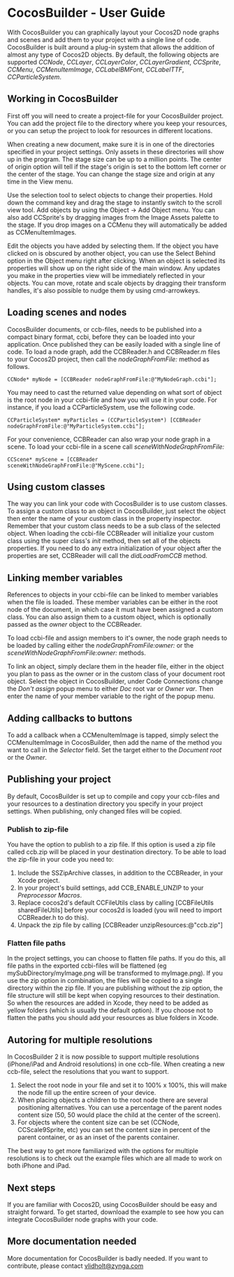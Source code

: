 # CocosBuilder - User Guide

With CocosBuilder you can graphically layout your Cocos2D node graphs and scenes and add them to your project with a single line of code. CocosBuilder is built around a plug-in system that allows the addition of almost any type of Cocos2D objects. By default, the following objects are supported _CCNode_, _CCLayer_, _CCLayerColor_, _CCLayerGradient_, _CCSprite_, _CCMenu_, _CCMenuItemImage_, _CCLabelBMFont_, _CCLabelTTF_, _CCParticleSystem_.


## Working in CocosBuilder

First off you will need to create a project-file for your CocosBuilder project. You can add the project file to the directory where you keep your resources, or you can setup the project to look for resources in different locations.

When creating a new document, make sure it is in one of the directories specified in your project settings. Only assets in these directories will show up in the program. The stage size can be up to a million points. The center of origin option will tell if the stage's origin is set to the bottom left corner or the center of the stage. You can change the stage size and origin at any time in the View menu.

Use the selection tool to select objects to change their properties. Hold down the command key and drag the stage to instantly switch to the scroll view tool. Add objects by using the Object -> Add Object menu. You can also add CCSprite's by dragging images from the Image Assets palette to the stage. If you drop images on a CCMenu they will automatically be added as CCMenuItemImages.

Edit the objects you have added by selecting them. If the object you have clicked on is obscured by another object, you can use the Select Behind option in the Object menu right after clicking. When an object is selected its properties will show up on the right side of the main window. Any updates you make in the properties view will be immediately reflected in your objects. You can move, rotate and scale objects by dragging their transform handles, it's also possible to nudge them by using cmd-arrowkeys.


## Loading scenes and nodes

CocosBuilder documents, or ccb-files, needs to be published into a compact binary format, ccbi, before they can be loaded into your application. Once published they can be easily loaded with a single line of code. To load a node graph, add the CCBReader.h and CCBReader.m files to your Cocos2D project, then call the _nodeGraphFromFile:_ method as follows.

    CCNode* myNode = [CCBReader nodeGraphFromFile:@"MyNodeGraph.ccbi"];

You may need to cast the returned value depending on what sort of object is the root node in your ccbi-file and how you will use it in your code. For instance, if you load a CCParticleSystem, use the following code.

    CCParticleSystem* myParticles = (CCParticleSystem*) [CCBReader nodeGraphFromFile:@"MyParticleSystem.ccbi"];

For your convenience, CCBReader can also wrap your node graph in a scene. To load your ccbi-file in a scene call _sceneWithNodeGraphFromFile:_

    CCScene* myScene = [CCBReader sceneWithNodeGraphFromFile:@"MyScene.ccbi"];


## Using custom classes

The way you can link your code with CocosBuilder is to use custom classes. To assign a custom class to an object in CocosBuilder, just select the object then enter the name of your custom class in the property inspector. Remember that your custom class needs to be a sub class of the selected object. When loading the ccbi-file CCBReader will initialize your custom class using the super class's _init_ method, then set all of the objects properties. If you need to do any extra initialization of your object after the properties are set, CCBReader will call the _didLoadFromCCB_ method.


## Linking member variables

References to objects in your ccbi-file can be linked to member variables when the file is loaded. These member variables can be either in the root node of the document, in which case it must have been assigned a custom class. You can also assign them to a custom object, which is optionally passed as the _owner_ object to the CCBReader.

To load ccbi-file and assign members to it's owner, the node graph needs to be loaded by calling either the _nodeGraphFromFile:owner:_ or the _sceneWithNodeGraphFromFile:owner:_ methods.

To link an object, simply declare them in the header file, either in the object you plan to pass as the owner or in the custom class of your document root object. Select the object in CocosBuilder, under Code Connections change the _Don't assign_ popup menu to either _Doc_ root var or _Owner var_. Then enter the name of your member variable to the right of the popup menu.


## Adding callbacks to buttons

To add a callback when a CCMenuItemImage is tapped, simply select the CCMenuItemImage in CocosBuilder, then add the name of the method you want to call in the _Selector_ field. Set the target either to the _Document root_ or the _Owner_.


## Publishing your project

By default, CocosBuilder is set up to compile and copy your ccb-files and your resources to a destination directory you specify in your project settings. When publishing, only changed files will be copied.

### Publish to zip-file

You have the option to publish to a zip file. If this option is used a zip file called ccb.zip will be placed in your destination directory. To be able to load the zip-file in your code you need to:

1. Include the SSZipArchive classes, in addition to the CCBReader, in your Xcode project.
2. In your project's build settings, add CCB\_ENABLE\_UNZIP to your _Preprocessor Macros_.
3. Replace cocos2d's default CCFileUtils class by calling [CCBFileUtils sharedFileUtils] before your cocos2d is loaded (you will need to import CCBReader.h to do this).
4. Unpack the zip file by calling [CCBReader unzipResources:@"ccb.zip"]

### Flatten file paths

In the project settings, you can choose to flatten file paths. If you do this, all file paths in the exported ccbi-files will be flattened (eg mySubDirectory/myImage.png will be transformed to myImage.png). If you use the zip option in combination, the files will be copied to a single directory within the zip file. If you are publishing without the zip option, the file structure will still be kept when copying resources to their destination. So when the resources are added in Xcode, they need to be added as yellow folders (which is usually the default option). If you choose not to flatten the paths you should add your resources as blue folders in Xcode.

## Autoring for multiple resolutions

In CocosBuilder 2 it is now possible to support multiple resolutions (iPhone/iPad and Android resolutions) in one ccb-file. When creating a new ccb-file, select the resolutions that you want to support.

1. Select the root node in your file and set it to 100% x 100%, this will make the node fill up the entire screen of your device.
2. When placing objects a children to the root node there are several positioning alternatives. You can use a percentage of the parent nodes content size (50, 50 would place the child at the center of the screen).
3. For objects where the content size can be set (CCNode, CCScale9Sprite, etc) you can set the content size in percent of the parent container, or as an inset of the parents container.

The best way to get more familiarized with the options for multiple resolutions is to check out the example files which are all made to work on both iPhone and iPad.

## Next steps

If you are familiar with Cocos2D, using CocosBuilder should be easy and straight forward. To get started, download the example to see how you can integrate CocosBuilder node graphs with your code.


## More documentation needed

More documentation for CocosBuilder is badly needed. If you want to contribute, please contact vlidholt@zynga.com